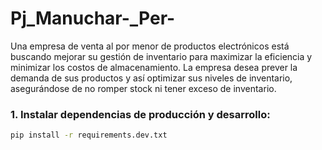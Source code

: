 # Pj_Manuchar-_Per-
Una empresa de venta al por menor de productos electrónicos está buscando mejorar su gestión de inventario para maximizar la eficiencia y minimizar los costos de almacenamiento. La empresa desea prever la demanda de sus productos y así optimizar sus niveles de inventario, asegurándose de no romper stock ni tener exceso de inventario.

### 1. Instalar dependencias de producción y desarrollo:
```bash
pip install -r requirements.dev.txt

